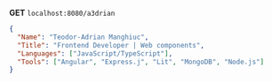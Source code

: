 <b>GET</b> ```localhost:8080/a3drian```

```json
{
  "Name": "Teodor-Adrian Manghiuc",
  "Title": "Frontend Developer | Web components",
  "Languages": ["JavaScript/TypeScript"],
  "Tools": ["Angular", "Express.j", "Lit", "MongoDB", "Node.js"]
}
```

<!--
**a3drian/a3drian** is a ✨ _special_ ✨ repository because its `README.md` (this file) appears on your GitHub profile.

Here are some ideas to get you started:

- 🔭 I’m currently working on ...
- 🌱 I’m currently learning ...
- 👯 I’m looking to collaborate on ...
- 🤔 I’m looking for help with ...
- 💬 Ask me about ...
- 📫 How to reach me: ...
- 😄 Pronouns: ...
- ⚡ Fun fact: ...
-->
